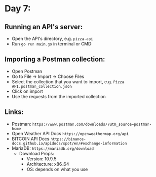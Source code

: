 # Day 7:

## Running an API's server:

- Open the API's directory, e.g. `pizza-api`
- Run `go run main.go` in terminal or CMD

## Importing a Postman collection:

- Open Postman
- Go to File -> Import -> Choose Files
- Select the collection that you want to import, e.g. `Pizza API.postman_collection.json`
- Click on import
- Use the requests from the imported collection

## Links:

- Postman: `https://www.postman.com/downloads/?utm_source=postman-home`
- Open Weather API Docs `https://openweathermap.org/api`
- BITCOIN API Docs `https://binance-docs.github.io/apidocs/spot/en/#exchange-information`
- MariaDB: `https://mariadb.org/download`
    - Download Props:
        - Version: 10.9.5
        - Architecture: x86_64
        - OS: depends on what you use

